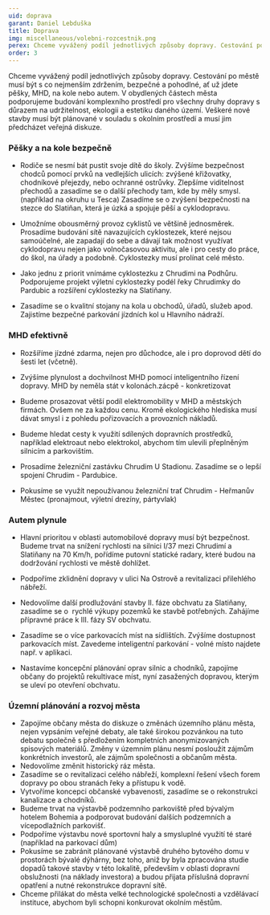```yaml
---
uid: doprava
garant: Daniel Lebduška
title: Doprava
img: miscellaneous/volebni-rozcestnik.png
perex: Chceme vyvážený podíl jednotlivých způsoby dopravy. Cestování po městě musí být s co nejmenším zdržením, bezpečné a pohodlné, ať už jdete pěšky, jedete MHD, na kole nebo autem.
order: 3
---
```


Chceme vyvážený podíl jednotlivých způsoby dopravy. Cestování po městě musí být s co nejmenším zdržením, bezpečné a pohodlné, ať už jdete pěšky, MHD, na kole nebo autem. V obydlených částech města podporujeme budování komplexního prostředí pro všechny druhy dopravy s důrazem na udržitelnost, ekologii a estetiku daného území. Veškeré nové stavby musí být plánované v souladu s okolním prostředí a musí jim předcházet veřejná diskuze.


### Pěšky a na kole bezpečně

- Rodiče se nesmí bát pustit svoje dítě do školy. Zvýšíme bezpečnost chodců pomocí prvků na vedlejších ulicích: zvýšené křižovatky, chodníkové přejezdy, nebo ochranné ostrůvky. Zlepšíme viditelnost přechodů a zasadíme se o další přechody tam, kde by měly smysl. (například na okruhu u Tesca) Zasadíme se o zvýšení bezpečnosti na stezce do Slatiňan, která je úzká a spojuje pěší a cyklodopravu. 

- Umožníme obousměrný provoz cyklistů ve většině jednosměrek. Prosadíme budování sítě navazujících cyklostezek, které nejsou samoúčelné, ale zapadají do sebe a dávají tak možnost využívat cyklodopravu nejen jako volnočasovou aktivitu, ale i pro cesty do práce, do škol, na úřady a podobně. Cyklostezky musí prolínat celé město. 
- Jako jednu z priorit vnímáme cyklostezku z Chrudimi na Podhůru. Podporujeme projekt výletní cyklostezky podél řeky Chrudimky do Pardubic a rozšíření cyklostezky na Slatiňany. 

- Zasadíme se o kvalitní stojany na kola u obchodů, úřadů, služeb apod. Zajistíme bezpečné parkování jízdních kol u Hlavního nádraží. 

### MHD efektivně

- Rozšíříme jízdné zdarma, nejen pro důchodce, ale i pro doprovod dětí do šesti let (včetně). 

- Zvýšíme plynulost a dochvilnost MHD pomocí inteligentního řízení dopravy. MHD by neměla stát v kolonách.zácpě - konkretizovat 

- Budeme prosazovat větší podíl elektromobility v MHD a městských firmách. Ovšem ne za každou cenu. Kromě ekologického hlediska musí dávat smysl i z pohledu pořizovacích a provozních nákladů. 

- Budeme hledat cesty k využití sdílených dopravních prostředků, například elektroaut nebo elektrokol, abychom tím ulevili přeplněným silnicím a parkovištím.  

- Prosadíme železniční zastávku Chrudim U Stadionu. Zasadíme se o lepší spojení Chrudim - Pardubice. 
- Pokusíme se využít nepoužívanou železniční trať Chrudim - Heřmanův Městec (pronajmout, výletní drezíny, pártyvlak) 

### Autem plynule

- Hlavní prioritou v oblasti automobilové dopravy musí být bezpečnost. Budeme trvat na snížení rychlosti na silnici I/37 mezi Chrudimí a Slatiňany na 70 Km/h, pořídíme putovní statické radary, které budou na dodržování rychlosti ve městě dohlížet. 
- Podpoříme zklidnění dopravy v ulici Na Ostrově a revitalizaci přilehlého nábřeží. 

- Nedovolíme další prodlužování stavby II. fáze obchvatu za Slatiňany, zasadíme se o  rychlé výkupy pozemků ke stavbě potřebných. Zahájíme přípravné práce k III. fázy SV obchvatu.  

- Zasadíme se o více parkovacích míst na sídlištích. Zvýšíme dostupnost parkovacích míst. Zavedeme inteligentní parkování - volné místo najdete např. v aplikaci. 

- Nastavíme koncepční plánování oprav silnic a chodníků, zapojíme občany do projektů rekultivace míst, nyní zasažených dopravou, kterým se uleví po otevření obchvatu. 

###  Územní plánování a rozvoj města

- Zapojíme občany města do diskuze o změnách územního plánu města, nejen vypsáním veřejné debaty, ale také širokou pozvánkou na tuto debatu společně s předložením kompletních anonymizovaných spisových materiálů. Změny v územním plánu nesmí posloužit zájmům konkrétních investorů, ale zájmům společnosti a občanům města. 
- Nedovolíme změnit historický ráz města. 
- Zasadíme se o revitalizaci celého nábřeží, komplexní řešení všech forem dopravy po obou stranách řeky a přístupu k vodě. 
- Vytvoříme koncepci občanské vybavenosti, zasadíme se o rekonstrukci kanalizace a chodníků. 
- Budeme trvat na výstavbě podzemního parkoviště před bývalým hotelem Bohemia a podporovat budování dalších podzemních a vícepodlažních parkovišť. 
- Podpoříme výstavbu nové sportovní haly a smysluplné využití té staré (například na parkovací dům) 
- Pokusíme se zabránit plánované výstavbě druhého bytového domu v prostorách bývalé dýhárny, bez toho, aniž by byla zpracována studie dopadů takové stavby v této lokalitě, především v oblasti dopravní obslužnosti (na náklady investora) a budou přijata příslušná dopravní opatření a nutné rekonstrukce dopravní sítě.  
- Chceme přilákat do města velké technologické společnosti a vzdělávací instituce, abychom byli schopni konkurovat okolním městům.
